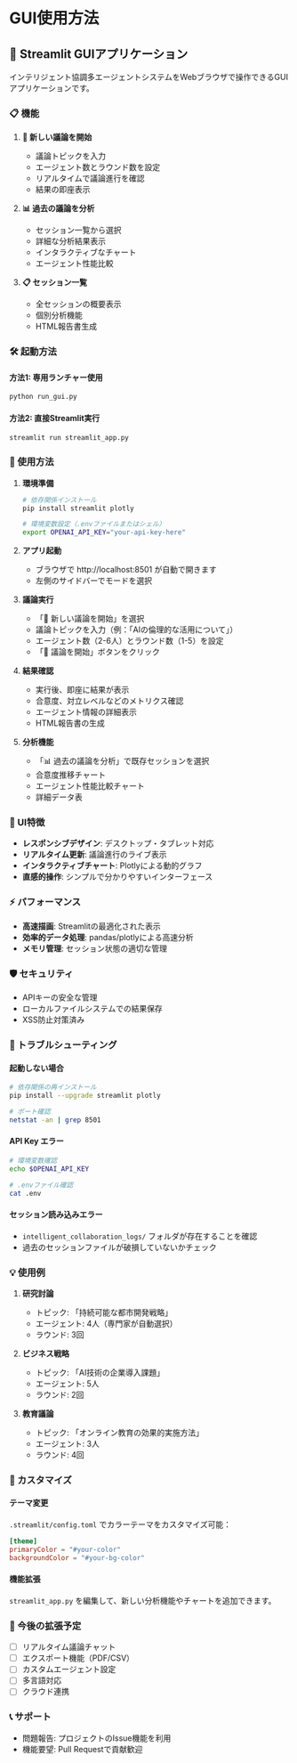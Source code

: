 # GUI使用方法

## 🚀 Streamlit GUIアプリケーション

インテリジェント協調多エージェントシステムをWebブラウザで操作できるGUIアプリケーションです。

### 📋 機能

1. **🚀 新しい議論を開始**
   - 議論トピックを入力
   - エージェント数とラウンド数を設定
   - リアルタイムで議論進行を確認
   - 結果の即座表示

2. **📊 過去の議論を分析**
   - セッション一覧から選択
   - 詳細な分析結果表示
   - インタラクティブなチャート
   - エージェント性能比較

3. **📋 セッション一覧**
   - 全セッションの概要表示
   - 個別分析機能
   - HTML報告書生成

### 🛠️ 起動方法

#### 方法1: 専用ランチャー使用
```bash
python run_gui.py
```

#### 方法2: 直接Streamlit実行
```bash
streamlit run streamlit_app.py
```

### 📱 使用方法

1. **環境準備**
   ```bash
   # 依存関係インストール
   pip install streamlit plotly

   # 環境変数設定（.envファイルまたはシェル）
   export OPENAI_API_KEY="your-api-key-here"
   ```

2. **アプリ起動**
   - ブラウザで http://localhost:8501 が自動で開きます
   - 左側のサイドバーでモードを選択

3. **議論実行**
   - 「🚀 新しい議論を開始」を選択
   - 議論トピックを入力（例：「AIの倫理的な活用について」）
   - エージェント数（2-6人）とラウンド数（1-5）を設定
   - 「🎯 議論を開始」ボタンをクリック

4. **結果確認**
   - 実行後、即座に結果が表示
   - 合意度、対立レベルなどのメトリクス確認
   - エージェント情報の詳細表示
   - HTML報告書の生成

5. **分析機能**
   - 「📊 過去の議論を分析」で既存セッションを選択
   - 合意度推移チャート
   - エージェント性能比較チャート
   - 詳細データ表

### 🎨 UI特徴

- **レスポンシブデザイン**: デスクトップ・タブレット対応
- **リアルタイム更新**: 議論進行のライブ表示
- **インタラクティブチャート**: Plotlyによる動的グラフ
- **直感的操作**: シンプルで分かりやすいインターフェース

### ⚡ パフォーマンス

- **高速描画**: Streamlitの最適化された表示
- **効率的データ処理**: pandas/plotlyによる高速分析
- **メモリ管理**: セッション状態の適切な管理

### 🛡️ セキュリティ

- APIキーの安全な管理
- ローカルファイルシステムでの結果保存
- XSS防止対策済み

### 🐛 トラブルシューティング

#### 起動しない場合
```bash
# 依存関係の再インストール
pip install --upgrade streamlit plotly

# ポート確認
netstat -an | grep 8501
```

#### API Key エラー
```bash
# 環境変数確認
echo $OPENAI_API_KEY

# .envファイル確認
cat .env
```

#### セッション読み込みエラー
- `intelligent_collaboration_logs/` フォルダが存在することを確認
- 過去のセッションファイルが破損していないかチェック

### 💡 使用例

1. **研究討論**
   - トピック: 「持続可能な都市開発戦略」
   - エージェント: 4人（専門家が自動選択）
   - ラウンド: 3回

2. **ビジネス戦略**
   - トピック: 「AI技術の企業導入課題」
   - エージェント: 5人
   - ラウンド: 2回

3. **教育議論**
   - トピック: 「オンライン教育の効果的実施方法」
   - エージェント: 3人
   - ラウンド: 4回

### 🔧 カスタマイズ

#### テーマ変更
`.streamlit/config.toml` でカラーテーマをカスタマイズ可能：

```toml
[theme]
primaryColor = "#your-color"
backgroundColor = "#your-bg-color"
```

#### 機能拡張
`streamlit_app.py` を編集して、新しい分析機能やチャートを追加できます。

### 🎯 今後の拡張予定

- [ ] リアルタイム議論チャット
- [ ] エクスポート機能（PDF/CSV）
- [ ] カスタムエージェント設定
- [ ] 多言語対応
- [ ] クラウド連携

### 📞 サポート

- 問題報告: プロジェクトのIssue機能を利用
- 機能要望: Pull Requestで貢献歓迎